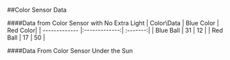 ##Color Sensor Data

####Data from Color Sensor with No Extra Light
| Color\Data    | Blue Color    | Red Color|
| ------------- |:-------------:| :-------:|
| Blue Ball     | 31            | 12       |
| Red Ball      | 17            | 50       |

####Data From Color Sensor Under the Sun

